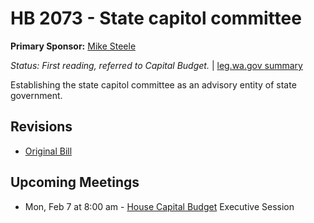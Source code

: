 # HB 2073 - State capitol committee
**Primary Sponsor:** [Mike Steele](/person/leg/mike.steele.md)

*Status: First reading, referred to Capital Budget.* | [leg.wa.gov summary](https://app.leg.wa.gov/billsummary?BillNumber=2073&Year=2021)

Establishing the state capitol committee as an advisory entity of state government.

## Revisions
* [Original Bill](1/)

## Upcoming Meetings
* Mon, Feb 7 at 8:00 am - [House Capital Budget](/house/2021-22/CB/) Executive Session